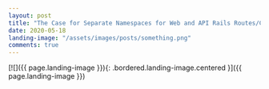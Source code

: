 ```yaml
---
layout: post
title: "The Case for Separate Namespaces for Web and API Rails Routes/Controllers"
date: 2020-05-18
landing-image: "/assets/images/posts/something.png"
comments: true
---
```


[![]({{ page.landing-image }}){: .bordered.landing-image.centered }]({{ page.landing-image }})
